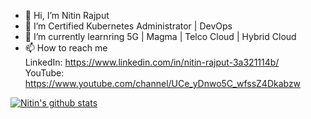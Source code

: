 - 👋 Hi, I’m Nitin Rajput
- 👀 I’m Certified Kubernetes Administrator | DevOps
- 🌱 I’m currently learnring 5G | Magma | Telco Cloud | Hybrid Cloud
- 📫 How to reach me<br />
      LinkedIn: https://www.linkedin.com/in/nitin-rajput-3a321114b/ <br />
      YouTube: https://www.youtube.com/channel/UCe_yDnwo5C_wfssZ4Dkabzw

[![Nitin's github stats](https://github-readme-stats.vercel.app/api?username=nitinrajput1997)](https://github.com/anuraghazra/github-readme-stats)

<!---
nitinrajput1997/nitinrajput1997 is a ✨ special ✨ repository because its `README.md` (this file) appears on your GitHub profile.
You can click the Preview link to take a look at your changes.
--->
